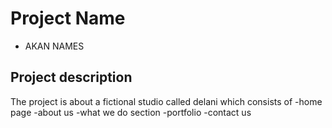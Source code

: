  # Project Name
- AKAN NAMES
## Project description
The project is about a fictional studio called delani which consists of 
-home page
-about us 
-what we do section
-portfolio
-contact us